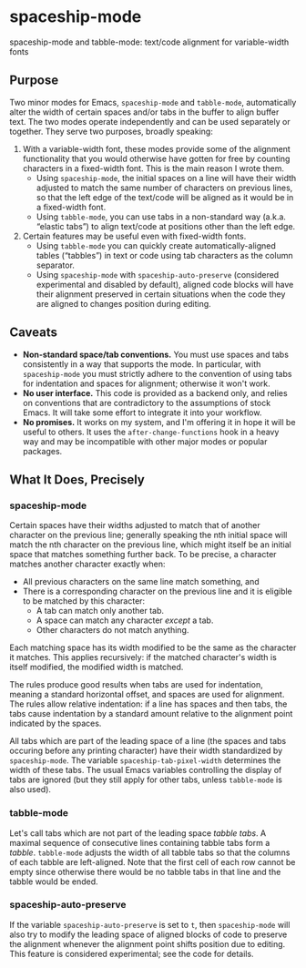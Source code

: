 # spaceship-mode
spaceship-mode and tabble-mode: text/code alignment for variable-width fonts

## Purpose

Two minor modes for Emacs, `spaceship-mode` and `tabble-mode`, automatically alter the width of certain spaces and/or tabs in the buffer to align buffer text.  The two modes operate independently and can be used separately or together.  They serve two purposes, broadly speaking:

1. With a variable-width font, these modes provide some of the alignment functionality that you would otherwise have gotten for free by counting characters in a fixed-width font.  This is the main reason I wrote them.
	* Using `spaceship-mode`, the initial spaces on a line will have their width adjusted to match the same number of characters on previous lines, so that the left edge of the text/code will be aligned as it would be in a fixed-width font.
	* Using `tabble-mode`, you can use tabs in a non-standard way (a.k.a. “elastic tabs”) to align text/code at positions other than the left edge.
3. Certain features may be useful even with fixed-width fonts.
	* Using `tabble-mode` you can quickly create automatically-aligned tables (“tabbles”) in text or code using tab characters as the column separator.
	* Using `spaceship-mode` with `spaceship-auto-preserve` (considered experimental and disabled by default), aligned code blocks will have their alignment preserved in certain situations when the code they are aligned to changes position during editing.

## Caveats

* **Non-standard space/tab conventions.** You must use spaces and tabs consistently in a way that supports the mode.  In particular, with `spaceship-mode` you must strictly adhere to the convention of using tabs for indentation and spaces for alignment; otherwise it won't work.
* **No user interface.** This code is provided as a backend only, and relies on conventions that are contradictory to the assumptions of stock Emacs. It will take some effort to integrate it into your workflow.
* **No promises.** It works on my system, and I'm offering it in hope it will be useful to others.  It uses the `after-change-functions` hook in a heavy way and may be incompatible with other major modes or popular packages.

## What It Does, Precisely

### spaceship-mode

Certain spaces have their widths adjusted to match that of another character on the previous line; generally speaking the nth initial space will match the nth character on the previous line, which might itself be an initial space that matches something further back.  To be precise, a character matches another character exactly when:

* All previous characters on the same line match something, and
* There is a corresponding character on the previous line and it is eligible to be matched by this character:
	* A tab can match only another tab.
	* A space can match any character *except* a tab.
	* Other characters do not match anything.

Each matching space has its width modified to be the same as the character it matches.  This applies recursively: if the matched character's width is itself modified, the modified width is matched.

The rules produce good results when tabs are used for indentation, meaning a standard horizontal offset, and spaces are used for alignment.  The rules allow relative indentation: if a line has spaces and then tabs, the tabs cause indentation by a standard amount relative to the alignment point indicated by the spaces.

All tabs which are part of the leading space of a line (the spaces and tabs occuring before any printing character) have their width standardized by `spaceship-mode`.  The variable `spaceship-tab-pixel-width` determines the width of these tabs.  The usual Emacs variables controlling the display of tabs are ignored (but they still apply for other tabs, unless `tabble-mode` is also used).

### tabble-mode

Let's call tabs which are not part of the leading space *tabble tabs*.  A maximal sequence of consecutive lines containing tabble tabs form a *tabble*.  `tabble-mode` adjusts the width of all tabble tabs so that the columns of each tabble are left-aligned.  Note that the first cell of each row cannot be empty since otherwise there would be no tabble tabs in that line and the tabble would be ended.

### spaceship-auto-preserve

If the variable `spaceship-auto-preserve` is set to `t`, then `spaceship-mode` will also try to modify the leading space of aligned blocks of code to preserve the alignment whenever the alignment point shifts position due to editing.  This feature is considered experimental; see the code for details.
